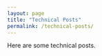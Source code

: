 ```yaml
---
layout: page
title: "Technical Posts"
permalink: /technical-posts/
---
```


Here are some technical posts.